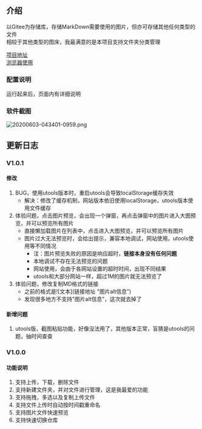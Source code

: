 ## 介绍

以Gitee为存储库，存储MarkDown需要使用的图片，但亦可存储其他任何类型的文件   
相较于其他类型的图床，我最满意的是本项目支持文件夹分类管理

[项目地址](https://gitee.com/StepDust/utools-filebed)  
[浏览器使用](http://stepdust.gitee.io/utools-filebed)

### 配置说明

运行起来后，页面内有详细说明

### 软件截图

![20200603-043401-0959.png](https://gitee.com/stepdust/FileBed/raw/master/MarkDown/utools-filebed/20200603-043401-0959.png "20200603-043401-0959.png")


## 更新日志

### V1.0.1

#### 修改

1. BUG，使用utools版本时，重启utools会导致localStorage缓存失效
    - 解决：修改了缓存机制，网站版本依旧使用localStorage，utools版本使用文件缓存
2. 体验问题，点击图片预览，会出现一个弹窗，再点击弹窗中的图片进入大图预览，并可以预览所有图片
    - 直接懒加载图片在列表中，点击进入大图预览，并可以预览所有图片
    - 图片过大无法预览时，会给出提示，兼容本地调试，网站使用，utools使用等不同情况
      - 注：图片预览失败的原因是响应超时，**链接本身没有任何问题**
      - 本地调试不存在无法预览的问题
      - 网站使用，会由于各网站设置的超时时间，出现不同结果
      - utools和大部分网站一样，超过1M的图片就无法预览了
3. 体验问题，修改复制MD格式的链接
    - 之前的格式是![文本]\(链接地址 "图片alt信息")
    - 发现很多地方不支持"图片alt信息"，这次就去掉了

#### 新增问题

1. utools版，截图粘贴功能，好像没法用了，其他版本正常，盲猜是utools的问题，抽时间查查

### V1.0.0

#### 功能说明

1. 支持上传，下载，删除文件
2. 支持新建文件夹，并对文件进行管理，这是我最爱的功能
3. 支持拖拽，多选以及复制上传文件
4. 支持文件上传时自动按时间戳重命名
5. 支持图片文件快速预览
6. 支持快速切换仓库